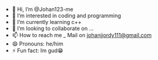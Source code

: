 - 👋 Hi, I’m @Johan123-me
- 👀 I’m interested in coding and programming 
- 🌱 I’m currently learning c++
- 💞️ I’m looking to collaborate on ...
- 📫 How to reach me _ Mail on johanjjordy111@gmail.com
- 😄 Pronouns: he/him
- ⚡ Fun fact: Im gud😁

<!---
Johan123-me/Johan123-me is a ✨ special ✨ repository because its `README.md` (this file) appears on your GitHub profile.
You can click the Preview link to take a look at your changes.
--->
